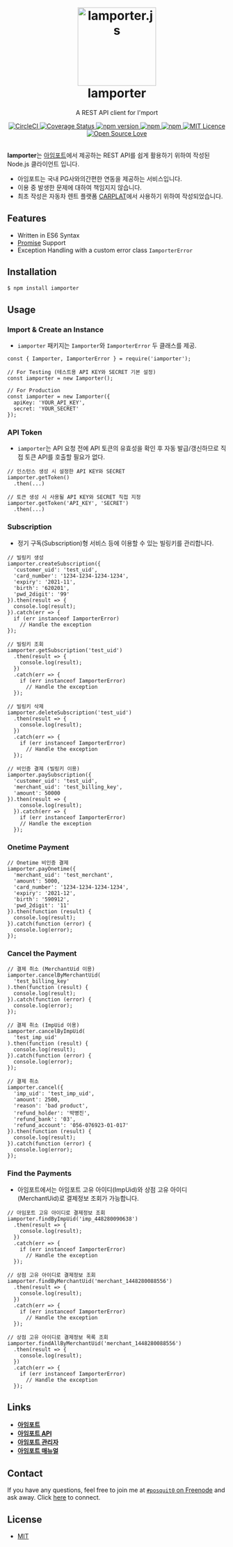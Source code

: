 <h1 align="center">
  <a href="https://github.com/posquit0/node-iamporter" title="Iamporter.js">
    <img alt="Iamporter.js" src="https://avatars3.githubusercontent.com/u/11437969" width="180px" height="180px" />
  </a>
  <br />
  Iamporter
</h1>

<p align="center">
  A REST API client for I'mport
</p>

<div align="center">
  <a href="https://circleci.com/gh/posquit0/node-iamporter">
    <img alt="CircleCI" src="https://circleci.com/gh/posquit0/node-iamporter.svg?style=shield" />
  </a>
  <a href="https://coveralls.io/github/posquit0/node-iamporter">
    <img src="https://coveralls.io/repos/github/posquit0/node-iamporter/badge.svg" alt='Coverage Status' />
  </a>
  <a href="https://badge.fury.io/js/iamporter">
    <img alt="npm version" src="https://badge.fury.io/js/iamporter.svg" />
  </a>
  <a href="https://www.npmjs.com/package/iamporter">
    <img alt="npm" src="https://img.shields.io/npm/dt/iamporter.svg" />
  </a>
  <a href="https://david-dm.org/posquit0/node-iamporter">
    <img alt="npm" src="https://img.shields.io/david/posquit0/node-iamporter.svg?style=flat-square" />
  </a>
  <a href="https://opensource.org/licenses/mit-license.php">
    <img alt="MIT Licence" src="https://badges.frapsoft.com/os/mit/mit.svg?v=103" />
  </a>
  <a href="https://github.com/ellerbrock/open-source-badge/">
    <img alt="Open Source Love" src="https://badges.frapsoft.com/os/v1/open-source.svg?v=103" />
  </a>
</div>

<br />

**Iamporter**는 [아임포트](http://iamport.kr/)에서 제공하는 REST API를 쉽게 활용하기 위하여 작성된 Node.js 클라이언트 입니다.

- 아임포트는 국내 PG사와의간편한 연동을 제공하는 서비스입니다.
- 이용 중 발생한 문제에 대하여 책임지지 않습니다.
- 최초 작성은 자동차 렌트 플랫폼 [CARPLAT](https://www.carplat.co.kr)에서 사용하기 위하여 작성되었습니다.

## <a name="features">Features

- Written in ES6 Syntax
- [Promise](http://www.html5rocks.com/ko/tutorials/es6/promises/) Support
- Exception Handling with a custom error class `IamporterError`


## <a name="installation">Installation

```bash
$ npm install iamporter
```


## <a name="usage">Usage

### Import & Create an Instance

- `iamporter` 패키지는 `Iamporter`와 `IamporterError` 두 클래스를 제공.

```node
const { Iamporter, IamporterError } = require('iamporter');

// For Testing (테스트용 API KEY와 SECRET 기본 설정)
const iamporter = new Iamporter();

// For Production
const iamporter = new Iamporter({
  apiKey: 'YOUR_API_KEY',
  secret: 'YOUR_SECRET'
});
```

### API Token

- `iamporter`는 API 요청 전에 API 토큰의 유효성을 확인 후 자동 발급/갱신하므로 직접 토큰 API를 호출할 필요가 없다.

```node
// 인스턴스 생성 시 설정한 API KEY와 SECRET 
iamporter.getToken()
  .then(...)

// 토큰 생성 시 사용될 API KEY와 SECRET 직접 지정
iamporter.getToken('API_KEY', 'SECRET')
  .then(...)
```

### Subscription

- 정기 구독(Subscription)형 서비스 등에 이용할 수 있는 빌링키를 관리합니다.

```node
// 빌링키 생성
iamporter.createSubscription({
  'customer_uid': 'test_uid',
  'card_number': '1234-1234-1234-1234',
  'expiry': '2021-11',
  'birth': '620201',
  'pwd_2digit': '99'
}).then(result => {
  console.log(result);
}).catch(err => {
  if (err instanceof IamporterError)
    // Handle the exception
});

// 빌링키 조회
iamporter.getSubscription('test_uid')
  .then(result => {
    console.log(result);
  })
  .catch(err => {
    if (err instanceof IamporterError)
      // Handle the exception
  });

// 빌링키 삭제
iamporter.deleteSubscription('test_uid')
  .then(result => {
    console.log(result);
  })
  .catch(err => {
    if (err instanceof IamporterError)
      // Handle the exception
  });

// 비인증 결제 (빌링키 이용)
iamporter.paySubscription({
  'customer_uid': 'test_uid',
  'merchant_uid': 'test_billing_key',
  'amount': 50000
}).then(result => {
    console.log(result);
  }).catch(err => {
    if (err instanceof IamporterError)
    // Handle the exception
  });
```

### Onetime Payment

```node
// Onetime 비인증 결제
iamporter.payOnetime({
  'merchant_uid': 'test_merchant',
  'amount': 5000,
  'card_number': '1234-1234-1234-1234',
  'expiry': '2021-12',
  'birth': '590912',
  'pwd_2digit': '11'
}).then(function (result) {
  console.log(result);
}).catch(function (error) {
  console.log(error);
});
```

### Cancel the Payment

```node
// 결제 취소 (MerchantUid 이용)
iamporter.cancelByMerchantUid(
  'test_billing_key'
).then(function (result) {
  console.log(result);
}).catch(function (error) {
  console.log(error);
});

// 결제 취소 (ImpUid 이용)
iamporter.cancelByImpUid(
  'test_imp_uid'
).then(function (result) {
  console.log(result);
}).catch(function (error) {
  console.log(error);
});

// 결제 취소
iamporter.cancel({
  'imp_uid': 'test_imp_uid',
  'amount': 2500,
  'reason': 'bad product',
  'refund_holder': '박병진',
  'refund_bank': '03',
  'refund_account': '056-076923-01-017'
}).then(function (result) {
  console.log(result);
}).catch(function (error) {
  console.log(error);
});
```

### Find the Payments

- 아임포트에서는 아임포트 고유 아이디(ImpUid)와 상점 고유 아이디(MerchantUid)로 결제정보 조회가 가능합니다.

```node
// 아임포트 고유 아이디로 결제정보 조회
iamporter.findByImpUid('imp_448280090638')
  .then(result => {
    console.log(result);
  })
  .catch(err => {
    if (err instanceof IamporterError)
      // Handle the exception
  });
  
// 상점 고유 아이디로 결제정보 조회
iamporter.findByMerchantUid('merchant_1448280088556')
  .then(result => {
    console.log(result);
  })
  .catch(err => {
    if (err instanceof IamporterError)
      // Handle the exception
  });

// 상점 고유 아이디로 결제정보 목록 조회
iamporter.findAllByMerchantUid('merchant_1448280088556')
  .then(result => {
    console.log(result);
  })
  .catch(err => {
    if (err instanceof IamporterError)
      // Handle the exception
  });
```


## <a name="links">Links

- [**아임포트**](http://www.iamport.kr/)
- [**아임포트 API**](https://api.iamport.kr/)
- [**아임포트 관리자**](https://admin.iamport.kr/)
- [**아임포트 매뉴얼**](http://www.iamport.kr/manual/)


## <a name="contact">Contact

If you have any questions, feel free to join me at [`#posquit0` on Freenode](irc://irc.freenode.net/posquit0) and ask away. Click [here](https://kiwiirc.com/client/irc.freenode.net/posquit0) to connect.


## <a name="license">License

- [MIT](https://github.com/posquit0/node-iamporter/blob/master/LICENSE)
